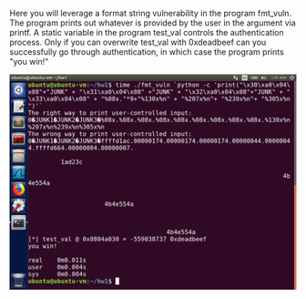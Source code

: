 Here you will leverage a format string vulnerability in the program fmt_vuln. The program prints out whatever is provided by the user in the argument via printf. A static variable in the program test_val controls the authentication process. Only if you can overwrite test_val with 0xdeadbeef can you successfully go through authentication, in which case the program prints "you win!"



![Output](HW1-SHREYAS-SHETTY-ANSWER.png)
